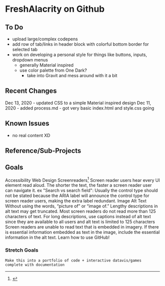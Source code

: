 # FreshAlacrity on Github

## To Do
   - upload large/complex codepens
   - add row of tab/links in header block with colorful bottom border for selected tab
   - work on developing a personal style for things like buttons, inputs, dropdown menus
     - generally Material inspired
     - use color palette from One Dark?
       - take into Gravit and mess around with it a bit

## Recent Changes
  Dec 13, 2020
    - updated CSS to a simple Material inspired design
  Dec 11, 2020
    - added process.md
    - got very basic index.html and style.css going

## Known Issues
  - no real content XD

## Reference/Sub-Projects
  [^1]: [](https://material.io/design/usability/accessibility.html)

## Goals
  Accessibility
    Web Design
      Screenreaders[^1]
        Screen reader users hear every UI element read aloud. The shorter the text, the faster a screen reader user can navigate it.
        ex "Search vs search field": Usually the control type should not be stated because the ARIA label will announce the control type for screen reader users, making the extra label redundant.
        Image Alt Text
          Without using the words, “picture of” or “image of.”
          Lengthy descriptions in alt text may get truncated. Most screen readers do not read more than 125 characters of text.
          For long descriptions, use captions instead of alt text since they are available to all users and alt text is limited to 125 characters
          Screen readers are unable to read text that is embedded in imagery. If there is essential information embedded as text in the image, include the essential information in the alt text.
  Learn how to use GitHub!
  ### Stretch Goals
    Make this into a portfolio of code + interactive datavis/games complete with documentation
